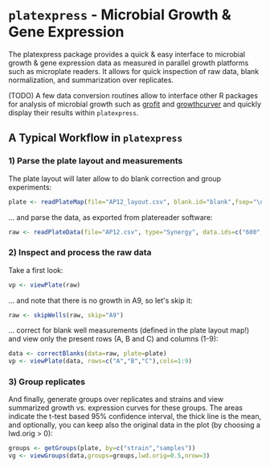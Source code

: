 # `platexpress` - Microbial Growth & Gene Expression


The platexpress package provides a quick & easy interface to microbial
growth & gene expression data as measured in parallel growth platforms
such as microplate readers. It allows for quick inspection of raw
data, blank normalization, and summarization over replicates.

(TODO) A few data conversion routines allow to interface other R
packages for analysis of microbial growth such as
[grofit](https://cran.r-project.org/web/packages/grofit/index.html)
and
[growthcurver](https://cran.r-project.org/web/packages/growthcurver/index.html)
and quickly display their results within `platexpress`.


## A Typical Workflow in `platexpress`
### 1) Parse the plate layout and measurements 

The plate layout will later allow to do blank correction and group
experiments:

```R
plate <- readPlateMap(file="AP12_layout.csv", blank.id="blank",fsep="\n", fields=c("strain","samples"))
```

... and parse the data, as exported from platereader software:

```R
raw <- readPlateData(file="AP12.csv", type="Synergy", data.ids=c("600","YFP_50:500,535"), dec=",")
```

### 2) Inspect and process the raw data

Take a first look:

```R
vp <- viewPlate(raw)
```

... and note that there is no growth in A9, so let's skip it:

```R
raw <- skipWells(raw, skip="A9")
```

... correct for blank well measurements (defined in the plate layout
map!) and view only the present rows (A, B and C) and columns (1-9):

```R
data <- correctBlanks(data=raw, plate=plate)
vp <- viewPlate(data, rows=c("A","B","C"),cols=1:9)
```

### 3) Group replicates

And finally, generate groups over replicates and strains
and view summarized growth vs. expression curves for these groups.
The areas indicate the t-test based 95% confidence interval,
the thick line is the mean, and optionally, you can keep also
the original data in the plot (by choosing a lwd.orig > 0):

```R
groups <- getGroups(plate, by=c("strain","samples"))
vg <- viewGroups(data,groups=groups,lwd.orig=0.5,nrow=3)
```
